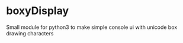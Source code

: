 # boxyDisplay
Small module for python3 to make simple console ui with unicode box drawing characters
